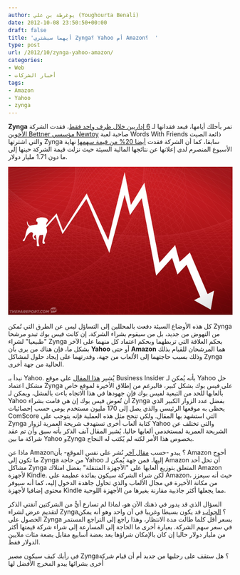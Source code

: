 ```yaml
---
author: يوغرطة بن علي (Youghourta Benali)
date: 2012-10-08 23:50:50+00:00
draft: false
title: 'أيهما سيشتري Zynga؟ Yahoo أم Amazon؟  '
type: post
url: /2012/10/zynga-yahoo-amazon/
categories:
- Web
- أخبار الشركات
tags:
- Amazon
- Yahoo
- zynga
---
```


**Zynga** تمر بأحلك أيامها، فبعد فقدانها لـ [6 إداريين خلال ظرف واحد فقط](https://www.it-scoop.com/2012/08/zynga-chief-creative-officer-verdu-exits-to-start-new-company%e2%80%8e/)، فقدت الشركة [الأخوين Bettner مؤسسي Newtoy](http://www.businessinsider.com/word-with-friends-paul-bettner-david-bettner-newtoy-zynga-departure-2012-10) صاحبة لعبة Words With Friends ذائعة الصيت والتي اشترتها Zynga سابقا، كما أن الشركة فقدت [أيضا 20% من قيمة سهمها](http://www.businessinsider.com/zynga-stock-2012-10) نهاية الأسبوع المنصرم لدى إعلانها عن نتائجها المالية السيئة حيث نزلت قيمة الشركة حينها إلى ما دون 1.71 مليار دولار.




[![](zynga-falls.jpg)
](zynga-falls.jpg)




كل هذه الأوضاع السيئة دفعت بالمحللين إلى التساؤل ليس عن الطرق التي تُمكن Zynga من النهوض من جديد، بل من سيقوم بشراء الشركة. إن كانت فيس بوك تبدو مرشحا "طبيعيا" لشراء Zynga بحكم العلاقة التي تربطهما وبحكم اعتماد كل منهما على الآخر بشكل ما، فإن هناك من يرى بأن **Yahoo** أو حتى **Amazon** هما المرشحان للقيام بذلك وذلك بسبب حاجتهما إلى الألعاب من جهة، وقدرتهما على إيجاد حلول لمشاكل Zynga الحالية من جهة أخرى.




نبدأ بـ Yahoo. يُشير [هذا المقال](http://www.businessinsider.com/why-yahoo-should-buy-zynga-2012-10) على موقع Business Insider بأنه يُمكن لـ Yahoo حل مشكل اعتماد Zynga على فيس بوك بشكل كبير، فالبرغم من إطلاق الأخيرة لموقع خاص بألعابها للحد من التبعية لفيس بوك فإن جهودها في هذا الاتجاه باءت بالفشل، ويمكن لـ Yahoo أن تُعوض فيس بوك إن هي قامت بشراء Zynga بفضل عدد الزوار الكبير الذي يحظى به موقعها الرئيسي والذي يصل إلى 170 مليون مستخدم يومي حسب إحصائيات ComScore التي استشهد بها المقال. ولكي تنجح مثل هذه العملية فإنه يتوجب على Zynga كتابة ألعاب أخرى تستهدف شريحة العمرية لزوار Yahoo والتي تختلف عن الشريحة العمرية لمستخدمي ألعابها حاليا. يُشير المقال آنف الذكر بأنه سبق وأن تم عقد شراكة ما بين Yahoo وZynga بخصوص هذا الأمر لكنه لم يُكتب له النجاح.




ماذا عن Amazon؟ يبدو -حسب [مقال آخر](http://www.businessinsider.com/amazon-zynga-merger-2012-10) نُشر على نفس الموقع- بأن Amazon أحوج ما تكون إلى Zynga من حاجة Yahoo إليها، فمن جهة يُمكن لـ Amazon أن تحل أحد مشاكل Zynga المتعلق بتوزيع ألعابها على "الأجهزة المتنقلة" بفضل امتلاك Amazon لأجهزة Kindle. لكن شراء الشركة سيكون بفائدة عظيمة على Amazon، حيث أنه سيعزز من مكانة الأخيرة في مجال الألعاب والذي تحاول جاهدة الدخول إليه، كما أنه سيوفر محتوى إضافيا لأجهزة Kindle مما يجعلها أكثر جاذبية مقارنة بغيرها من الأجهزة اللوحية.




السؤال الذي قد يدور في ذهنك الآن هو، لماذا لم تسارع أيٌّ من الشركتين آنفتي الذكر لتقديم عرض لشراء Zynga؟ [الجواب](http://www.businessinsider.com/why-yahoo-should-buy-zynga-2012-10) قد يكون بسيطا وغريبا في آن واحد وهو أنه يمكن الحصول على Zynga بسعر أقل كلما طالت مدة الانتظار، وهذا راجع إلى التراجع المستمر في سعر سهم الشركة. بعبارة أخرى ما الحاجة إلى المسارعة إلى شراء شركة قيمتها أكثر من مليار دولار حاليا إن كان بالإمكان شراؤها بعد بعضة أسابيع مقابل بضعة مئات ملايين الدولار فقط.




في رأيك كيف سيكون مصير Zynga؟ هل ستقف على رجليها من جديد أم أن قيام شركة أخرى بشرائها يبدو المخرج الأفضل لها
